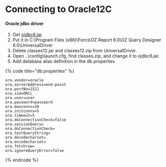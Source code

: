 # Connecting to Oracle12C

#### Oracle jdbc driver

1. Get [ojdbc6.jar](https://drive.google.com/file/d/1tVKCshDjUjjrRNc0iOD7rCsNuKs0746W/view?usp=sharing)
2. Put it in C:\Program Files (x86)\Forcs\OZ Report 6.0\OZ Query Designer 6.0\UniversalDriver
3. Delete classes12.jar and classes12.zip from UniversalDriver.
4. Open ..\config\launch.cfg, find classes.zip, and change it to ojdbc6.jar.
5. Add database alias definition in the db.properties

{% code title="db.properties" %}
```
ora.vendor=oracle
ora.serverAddress=end-point
ora.portNo=1521
ora.sid=ORCL
ora.user=user
ora.password=password
ora.maxconns=20
ora.initconns=5
ora.timeout=5
ora.doConnectionCheck=false
ora.sessionQuery=
ora.doConnectionCheck=
ora.testQueryString=
ora.decodecharset=
ora.encodecharset=
ora.fetchrow=
ora.ignoreQueryError=false
```
{% endcode %}
